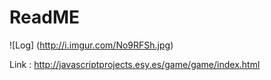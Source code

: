 # ReadME

![Log] (http://i.imgur.com/No9RFSh.jpg)

Link : http://javascriptprojects.esy.es/game/game/index.html
